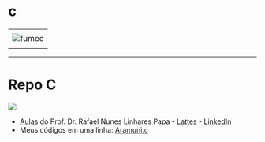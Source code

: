 # c

<div align="center">
    <table>
        <tr>
         <td align="center"></td>
        </tr> 
        <tr>
            <td>
                <img alt="fumec" src="https://joaopauloaramuni.github.io/image/fumec-logo.jpg?raw=true"/>
            </td>
        </tr>
        <tr>
            <td align="center"></td>
        </tr> 
    </table>
</div>

-----

# Repo C

<img src="https://joaopauloaramuni.github.io/c-imgs/site_c.png"/>

- <a href="https://github.com/joaopauloaramuni/c/tree/main/Site%20C/pdf">Aulas</a> do Prof. Dr. Rafael Nunes Linhares Papa - <a href="http://lattes.cnpq.br/7047033804750383">Lattes</a> - <a href="https://www.linkedin.com/in/rafael-papa-4b16a510/">LinkedIn</a>
- Meus códigos em uma linha: <a href="https://github.com/joaopauloaramuni/c/blob/main/PROJETOS/Aramuni.c">Aramuni.c</a>

